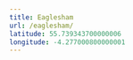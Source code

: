 ```yaml
---
title: Eaglesham
url: /eaglesham/
latitude: 55.739343700000006
longitude: -4.277000800000001
---
```

